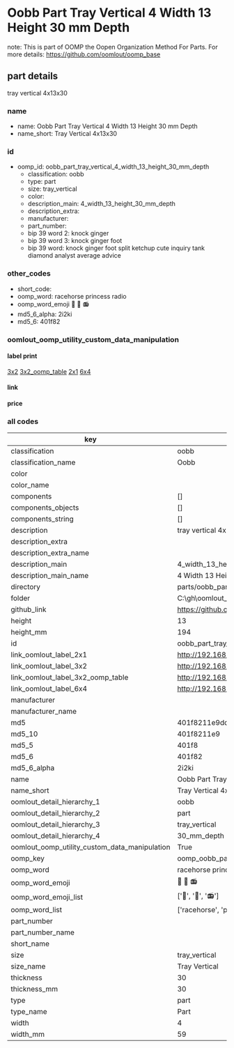 # Oobb Part Tray Vertical 4 Width 13 Height 30 mm Depth  

note: This is part of OOMP the Oopen Organization Method For Parts. For more details: https://github.com/oomlout/oomp_base

##  part details
  



tray vertical 4x13x30



### name
* name: Oobb Part Tray Vertical 4 Width 13 Height 30 mm Depth
* name_short: Tray Vertical 4x13x30 
### id
* oomp_id: oobb_part_tray_vertical_4_width_13_height_30_mm_depth
  * classification: oobb
  * type: part
  * size: tray_vertical
  * color: 
  * description_main: 4_width_13_height_30_mm_depth
  * description_extra: 
  * manufacturer: 
  * part_number: 
  * bip 39 word 2: knock ginger
  * bip 39 word 3: knock ginger foot
  * bip 39 word: knock ginger foot split ketchup cute inquiry tank diamond analyst average advice

### other_codes
* short_code: 
* oomp_word: racehorse princess radio
* oomp_word_emoji :racehorse: :princess: :radio:
* md5_6_alpha: 2i2ki
* md5_6: 401f82






### oomlout_oomp_utility_custom_data_manipulation
#### label print
[3x2](http://192.168.1.245:1112/?label=oomp%202i2ki)
[3x2_oomp_table](http://192.168.1.108:1112/?label=oomp%202i2ki)
[2x1](http://192.168.1.242:1112/?label=oomp%202i2ki)
[6x4](http://192.168.1.55:1112/?label=oomp%202i2ki)    

#### link

                              

#### price







### all codes 
| key | value |  
| --- | --- |  
| classification | oobb |  
| classification_name | Oobb |  
| color |  |  
| color_name |  |  
| components | [] |  
| components_objects | [] |  
| components_string | [] |  
| description | tray vertical 4x13x30 |  
| description_extra |  |  
| description_extra_name |  |  
| description_main | 4_width_13_height_30_mm_depth |  
| description_main_name | 4 Width 13 Height 30 mm Depth |  
| directory | parts/oobb_part_tray_vertical_4_width_13_height_30_mm_depth |  
| folder | C:\gh\oomlout_oobb_version_4_generated_parts\parts\oobb_part_tray_vertical_4_width_13_height_30_mm_depth |  
| github_link | https://github.com/oomlout/oomlout_oomp_part_src/tree/main/parts/oobb_part_tray_vertical_4_width_13_height_30_mm_depth |  
| height | 13 |  
| height_mm | 194 |  
| id | oobb_part_tray_vertical_4_width_13_height_30_mm_depth |  
| link_oomlout_label_2x1 | http://192.168.1.242:1112/?label=oomp%202i2ki |  
| link_oomlout_label_3x2 | http://192.168.1.245:1112/?label=oomp%202i2ki |  
| link_oomlout_label_3x2_oomp_table | http://192.168.1.108:1112/?label=oomp%202i2ki |  
| link_oomlout_label_6x4 | http://192.168.1.55:1112/?label=oomp%202i2ki |  
| manufacturer |  |  
| manufacturer_name |  |  
| md5 | 401f8211e9ddae98dabcfd22b5d883de |  
| md5_10 | 401f8211e9 |  
| md5_5 | 401f8 |  
| md5_6 | 401f82 |  
| md5_6_alpha | 2i2ki |  
| name | Oobb Part Tray Vertical 4 Width 13 Height 30 mm Depth |  
| name_short | Tray Vertical 4x13x30  |  
| oomlout_detail_hierarchy_1 | oobb |  
| oomlout_detail_hierarchy_2 | part |  
| oomlout_detail_hierarchy_3 | tray_vertical |  
| oomlout_detail_hierarchy_4 | 30_mm_depth |  
| oomlout_oomp_utility_custom_data_manipulation | True |  
| oomp_key | oomp_oobb_part_tray_vertical_4_width_13_height_30_mm_depth |  
| oomp_word | racehorse princess radio |  
| oomp_word_emoji | :racehorse: :princess: :radio: |  
| oomp_word_emoji_list | [':racehorse:', ':princess:', ':radio:'] |  
| oomp_word_list | ['racehorse', 'princess', 'radio'] |  
| part_number |  |  
| part_number_name |  |  
| short_name |  |  
| size | tray_vertical |  
| size_name | Tray Vertical |  
| thickness | 30 |  
| thickness_mm | 30 |  
| type | part |  
| type_name | Part |  
| width | 4 |  
| width_mm | 59 |  
